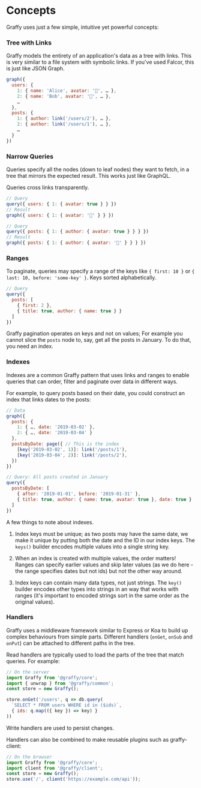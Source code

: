 # Concepts

Graffy uses just a few simple, intuitive yet powerful concepts:

### Tree with Links

Graffy models the entirety of an application's data as a tree with links. This is very similar to a file system with symbolic links. If you've used Falcor, this is just like JSON Graph.

```js
graph({
  users: {
    1: { name: 'Alice', avatar: '👧', … },
    2: { name: 'Bob', avatar: '👨', … },
    …
  },
  posts: {
    1: { author: link('/users/2'), … },
    2: { author: link('/users/1'), … },
    …
  }
})
```

### Narrow Queries

Queries specify all the nodes (down to leaf nodes) they want to fetch, in a tree that mirrors the expected result. This works just like GraphQL.

Queries cross links transparently.

```js
// Query
query({ users: { 1: { avatar: true } } })
// Result
graph({ users: { 1: { avatar: '👧' } } })

// Query
query({ posts: { 1: { author: { avatar: true } } } })
// Result
graph({ posts: { 1: { author: { avatar: '👨' } } } })
```

### Ranges

To paginate, queries may specify a range of the keys like `{ first: 10 }` or `{ last: 10, before: 'some-key' }`. Keys sorted alphabetically.

```js
// Query
query({
  posts: [
    { first: 2 },
    { title: true, author: { name: true } }
  ]
})
```

Graffy pagination operates on keys and not on values; For example you cannot slice the `posts` node to, say, get all the posts in January. To do that, you need an index.

### Indexes

Indexes are a common Graffy pattern that uses links and ranges to enable queries that can order, filter and paginate over data in different ways.

For example, to query posts based on their date, you could construct an index that links dates to the posts:

```js
// Data
graph({
  posts: {
    1: { …, date: '2019-03-02' },
    2: { …, date: '2019-03-04' }
  },
  postsByDate: page({ // This is the index
    [key('2019-03-02', 1)]: link('/posts/1'),
    [key('2019-03-04', 2)]: link('/posts/2'),
  })
})

// Query: All posts created in January
query({
  postsByDate: [
    { after: '2019-01-01', before: '2019-01-31' },
    { title: true, author: { name: true, avatar: true }, date: true }
  ]
})
```

A few things to note about indexes.

1. Index keys must be unique; as two posts may have the same date, we make it unique by putting both the date and the ID in our index keys. The `keys()` builder encodes multiple values into a single string key.

2. When an index is created with multiple values, the order matters! Ranges can specify earlier values and skip later values (as we do here - the range specifies dates but not ids) but not the other way around.

3. Index keys can contain many data types, not just strings. The `key()` builder encodes other types into strings in an way that works with ranges (it's important to encoded strings sort in the same order as the original values).

### Handlers

Graffy uses a middleware framework similar to Express or Koa to build up complex behaviours from simple parts. Different handlers (`onGet`, `onSub` and `onPut`) can be attached to different paths in the tree.

Read handlers are typically used to load the parts of the tree that match queries. For example:

```js
// On the server
import Graffy from '@graffy/core';
import { unwrap } from '@graffy/common';
const store = new Graffy();

store.onGet('/users', q => db.query(
  `SELECT * FROM users WHERE id in ($ids)`,
  { ids: q.map(({ key }) => key) }
))
```

Write handlers are used to persist changes.

Handlers can also be combined to make reusable plugins such as graffy-client:

```js
// On the browser
import Graffy from '@graffy/core';
import client from '@graffy/client';
const store = new Graffy();
store.use('/', client('https://example.com/api'));
```
